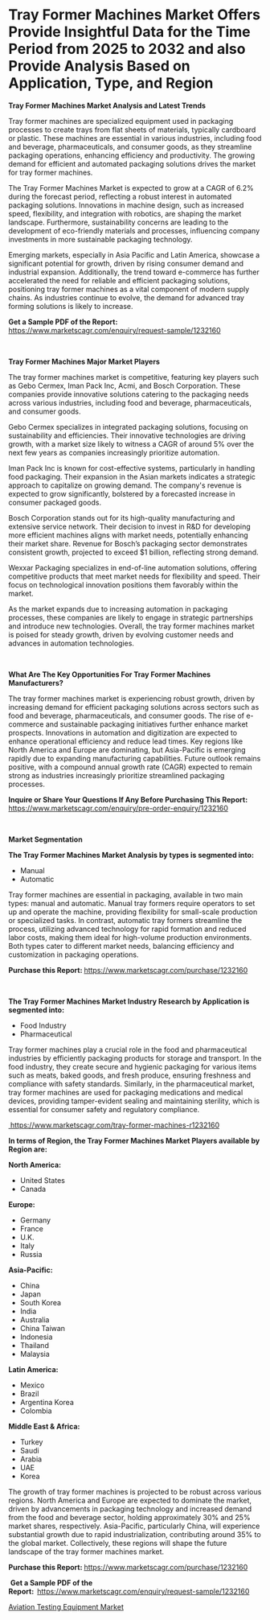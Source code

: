 <p><h1>Tray Former Machines Market Offers Provide Insightful Data for the Time Period from 2025 to 2032 and also Provide Analysis Based on Application, Type, and Region</h1></p><p><strong>Tray Former Machines Market Analysis and Latest Trends</strong></p>
<p><p>Tray former machines are specialized equipment used in packaging processes to create trays from flat sheets of materials, typically cardboard or plastic. These machines are essential in various industries, including food and beverage, pharmaceuticals, and consumer goods, as they streamline packaging operations, enhancing efficiency and productivity. The growing demand for efficient and automated packaging solutions drives the market for tray former machines.</p><p>The Tray Former Machines Market is expected to grow at a CAGR of 6.2% during the forecast period, reflecting a robust interest in automated packaging solutions. Innovations in machine design, such as increased speed, flexibility, and integration with robotics, are shaping the market landscape. Furthermore, sustainability concerns are leading to the development of eco-friendly materials and processes, influencing company investments in more sustainable packaging technology.</p><p>Emerging markets, especially in Asia Pacific and Latin America, showcase a significant potential for growth, driven by rising consumer demand and industrial expansion. Additionally, the trend toward e-commerce has further accelerated the need for reliable and efficient packaging solutions, positioning tray former machines as a vital component of modern supply chains. As industries continue to evolve, the demand for advanced tray forming solutions is likely to increase.</p></p>
<p><strong>Get a Sample PDF of the Report:&nbsp;</strong> <a href="https://www.marketscagr.com/enquiry/request-sample/1232160?utm_campaign=2202&utm_medium=2&utm_source=Github&utm_content=ia&utm_term=23022025&utm_id=tray-former-machines">https://www.marketscagr.com/enquiry/request-sample/1232160</a></p>
<p>&nbsp;</p>
<p><strong>Tray Former Machines Major Market Players</strong></p>
<p><p>The tray former machines market is competitive, featuring key players such as Gebo Cermex, Iman Pack Inc, Acmi, and Bosch Corporation. These companies provide innovative solutions catering to the packaging needs across various industries, including food and beverage, pharmaceuticals, and consumer goods.</p><p>Gebo Cermex specializes in integrated packaging solutions, focusing on sustainability and efficiencies. Their innovative technologies are driving growth, with a market size likely to witness a CAGR of around 5% over the next few years as companies increasingly prioritize automation.</p><p>Iman Pack Inc is known for cost-effective systems, particularly in handling food packaging. Their expansion in the Asian markets indicates a strategic approach to capitalize on growing demand. The company's revenue is expected to grow significantly, bolstered by a forecasted increase in consumer packaged goods.</p><p>Bosch Corporation stands out for its high-quality manufacturing and extensive service network. Their decision to invest in R&D for developing more efficient machines aligns with market needs, potentially enhancing their market share. Revenue for Bosch’s packaging sector demonstrates consistent growth, projected to exceed $1 billion, reflecting strong demand.</p><p>Wexxar Packaging specializes in end-of-line automation solutions, offering competitive products that meet market needs for flexibility and speed. Their focus on technological innovation positions them favorably within the market.</p><p>As the market expands due to increasing automation in packaging processes, these companies are likely to engage in strategic partnerships and introduce new technologies. Overall, the tray former machines market is poised for steady growth, driven by evolving customer needs and advances in automation technologies.</p></p>
<p>&nbsp;</p>
<p><strong>What Are The Key Opportunities For Tray Former Machines Manufacturers?</strong></p>
<p><p>The tray former machines market is experiencing robust growth, driven by increasing demand for efficient packaging solutions across sectors such as food and beverage, pharmaceuticals, and consumer goods. The rise of e-commerce and sustainable packaging initiatives further enhance market prospects. Innovations in automation and digitization are expected to enhance operational efficiency and reduce lead times. Key regions like North America and Europe are dominating, but Asia-Pacific is emerging rapidly due to expanding manufacturing capabilities. Future outlook remains positive, with a compound annual growth rate (CAGR) expected to remain strong as industries increasingly prioritize streamlined packaging processes.</p></p>
<p><strong>Inquire or Share Your Questions If Any Before Purchasing This Report:</strong> <a href="https://www.marketscagr.com/enquiry/pre-order-enquiry/1232160?utm_campaign=2202&utm_medium=2&utm_source=Github&utm_content=ia&utm_term=23022025&utm_id=tray-former-machines">https://www.marketscagr.com/enquiry/pre-order-enquiry/1232160</a></p>
<p>&nbsp;</p>
<p><strong>Market Segmentation</strong></p>
<p><strong>The Tray Former Machines Market Analysis by types is segmented into:</strong></p>
<p><ul><li>Manual</li><li>Automatic</li></ul></p>
<p><p>Tray former machines are essential in packaging, available in two main types: manual and automatic. Manual tray formers require operators to set up and operate the machine, providing flexibility for small-scale production or specialized tasks. In contrast, automatic tray formers streamline the process, utilizing advanced technology for rapid formation and reduced labor costs, making them ideal for high-volume production environments. Both types cater to different market needs, balancing efficiency and customization in packaging operations.</p></p>
<p><strong>Purchase this Report:&nbsp;</strong><a href="https://www.marketscagr.com/purchase/1232160?utm_campaign=2202&utm_medium=2&utm_source=Github&utm_content=ia&utm_term=23022025&utm_id=tray-former-machines">https://www.marketscagr.com/purchase/1232160</a></p>
<p>&nbsp;</p>
<p><strong>The Tray Former Machines Market Industry Research by Application is segmented into:</strong></p>
<p><ul><li>Food Industry</li><li>Pharmaceutical</li></ul></p>
<p><p>Tray former machines play a crucial role in the food and pharmaceutical industries by efficiently packaging products for storage and transport. In the food industry, they create secure and hygienic packaging for various items such as meats, baked goods, and fresh produce, ensuring freshness and compliance with safety standards. Similarly, in the pharmaceutical market, tray former machines are used for packaging medications and medical devices, providing tamper-evident sealing and maintaining sterility, which is essential for consumer safety and regulatory compliance.</p></p>
<p><a href="https://www.marketscagr.com/tray-former-machines-r1232160?utm_campaign=2202&utm_medium=2&utm_source=Github&utm_content=ia&utm_term=23022025&utm_id=tray-former-machines">&nbsp;https://www.marketscagr.com/tray-former-machines-r1232160</a></p>
<p><strong>In terms of Region, the Tray Former Machines Market Players available by Region are:</strong></p>
<p>
    <p> <strong> North America: </strong>
        <ul>
            <li>United States</li>
            <li>Canada</li>
        </ul>
        </p> 
    <p> <strong> Europe: </strong>
        <ul>
            <li>Germany</li>
            <li>France</li>
            <li>U.K.</li>
            <li>Italy</li>
            <li>Russia</li>
        </ul>
        </p> 
    <p> <strong> Asia-Pacific: </strong>
        <ul>
            <li>China</li>
            <li>Japan</li>
            <li>South Korea</li>
            <li>India</li>
            <li>Australia</li>
            <li>China Taiwan</li>
            <li>Indonesia</li>
            <li>Thailand</li>
            <li>Malaysia</li>
        </ul>
        </p> 
    <p> <strong> Latin America: </strong>
        <ul>
            <li>Mexico</li>
            <li>Brazil</li>
            <li>Argentina Korea</li>
            <li>Colombia</li>
        </ul>
        </p> 
    <p> <strong> Middle East & Africa: </strong>
        <ul>
            <li>Turkey</li>
            <li>Saudi</li>
            <li>Arabia</li>
            <li>UAE</li>
            <li>Korea</li>
        </ul>
    </p>
    </p>
<p><p>The growth of tray former machines is projected to be robust across various regions. North America and Europe are expected to dominate the market, driven by advancements in packaging technology and increased demand from the food and beverage sector, holding approximately 30% and 25% market shares, respectively. Asia-Pacific, particularly China, will experience substantial growth due to rapid industrialization, contributing around 35% to the global market. Collectively, these regions will shape the future landscape of the tray former machines market.</p></p>
<p><strong>Purchase this Report: </strong><a href="https://www.marketscagr.com/purchase/1232160?utm_campaign=2202&utm_medium=2&utm_source=Github&utm_content=ia&utm_term=23022025&utm_id=tray-former-machines">https://www.marketscagr.com/purchase/1232160</a></p>
<p>&nbsp;<strong>Get a Sample PDF of the Report:&nbsp;&nbsp;</strong><a href="https://www.marketscagr.com/enquiry/request-sample/1232160?utm_campaign=2202&utm_medium=2&utm_source=Github&utm_content=ia&utm_term=23022025&utm_id=tray-former-machines">https://www.marketscagr.com/enquiry/request-sample/1232160</a></p>
<p><strong></strong></p>
<p><p><a href="https://github.com/rodinayygacklezi/Market-Research-Report-List-1/blob/main/aviation-testing-equipment-market.md?utm_campaign=2202&utm_medium=2&utm_source=Github&utm_content=ia&utm_term=23022025&utm_id=tray-former-machines">Aviation Testing Equipment Market</a></p></p>
